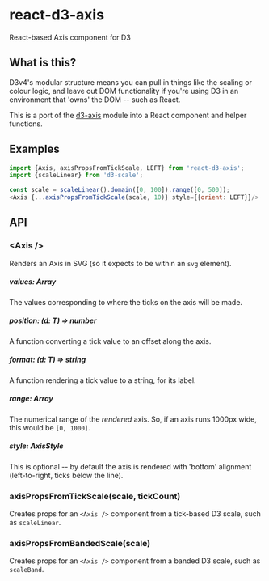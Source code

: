 # react-d3-axis

React-based Axis component for D3

## What is this?

D3v4's modular structure means you can pull in things like the scaling or colour logic, and leave out DOM functionality if you're using D3 in an environment that 'owns' the DOM -- such as React.

This is a port of the [d3-axis](https://github.com/d3/d3-axis) module into a React component and helper functions.

## Examples

```js
import {Axis, axisPropsFromTickScale, LEFT} from 'react-d3-axis';
import {scaleLinear} from 'd3-scale';

const scale = scaleLinear().domain([0, 100]).range([0, 500]);
<Axis {...axisPropsFromTickScale(scale, 10)} style={{orient: LEFT}}/>
```
## API

### &lt;Axis />

Renders an Axis in SVG (so it expects to be within an `svg` element).

##### values: Array<T>

The values corresponding to where the ticks on the axis will be made.

##### position: (d: T) => number

A function converting a tick value to an offset along the axis.

##### format: (d: T) => string

A function rendering a tick value to a string, for its label.

##### range: Array<number>

The numerical range of the *rendered* axis. So, if an axis runs 1000px wide, this would be `[0, 1000]`.

##### style: AxisStyle

This is optional -- by default the axis is rendered with 'bottom' alignment (left-to-right, ticks below the line).

### axisPropsFromTickScale(scale, tickCount)

Creates props for an `<Axis />` component from a tick-based D3 scale, such as `scaleLinear`.

### axisPropsFromBandedScale(scale)

Creates props for an `<Axis />` component from a banded D3 scale, such as `scaleBand`.
